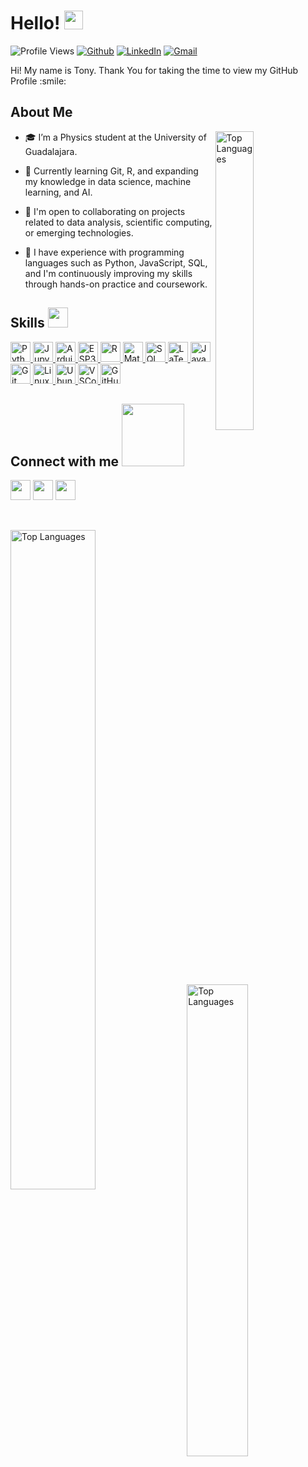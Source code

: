 <h1> Hello! <img src = "https://raw.githubusercontent.com/MartinHeinz/MartinHeinz/master/wave.gif" width = 30px> </h1>
<p align='center'>
</p>


![Profile Views](https://komarev.com/ghpvc/?username=Tonycode-MX&label=Profile%20Views&color=0e75b6&style=flat)
[![Github](https://img.shields.io/github/followers/Tonycode-MX?label=Follow&style=social)](https://github.com/Tonycode-MX)
[![LinkedIn](https://img.shields.io/badge/LinkedIn-blue?style=flat-square&logo=linkedin&logoColor=white)](https://www.linkedin.com/in/tonymartinezanalysis/)
[![Gmail](https://img.shields.io/badge/Gmail-luanrama5@gmail.com-red?style=flat-square&logo=gmail&logoColor=white)](mailto:luanrama5@gmail.com)

<div size='20px'> Hi! My name is Tony. Thank You for taking the time to view my GitHub Profile :smile: 
</div>

<h2> About Me </h2>

<img width="35%" align="right" alt="Top Languages" src="https://github-readme-stats.vercel.app/api?username=Tonycode-MX&show_icons=true&locale=en&count_private=true&hide_rank=true&custom_title=My%20GitHub%20Stats&disable_animations=true&theme=tokyonight" />

- 🎓 I’m a Physics student at the University of Guadalajara.

- 🌱 Currently learning Git, R, and expanding my knowledge in data science, machine learning, and AI.

- 🤝 I'm open to collaborating on projects related to data analysis, scientific computing, or emerging technologies.

- 💼 I have experience with programming languages such as Python, JavaScript, SQL, and I'm continuously improving my skills through hands-on practice and coursework.

<h2> Skills <img src="https://media2.giphy.com/media/QssGEmpkyEOhBCb7e1/giphy.gif" width="32px"> </h2>

<a href="https://github.com/Tonycode-MX?tab=repositories&q=&type=&language=python&sort=">
  <img width="32px" src="https://raw.githubusercontent.com/rahulbanerjee26/githubAboutMeGenerator/main/icons/python.svg" alt="Python">
</a>

<a href="https://github.com/Tonycode-MX">
  <img width="32px" src="https://upload.wikimedia.org/wikipedia/commons/thumb/3/38/Jupyter_logo.svg/1200px-Jupyter_logo.svg.png" alt="Jupyter Notebooks">
</a>

<a href="https://github.com/Tonycode-MX">
  <img width="32px" src="https://github.com/rahulbanerjee26/githubProfileReadmeGenerator/blob/main/icons/arduino.svg" alt="Arduino">
</a>

<a href="https://github.com/Tonycode-MX">
  <img width="32px" src="https://cdn-images-1.medium.com/max/278/1*f5X-ZCG4vlJ7V5W7KPBicg@2x.png" alt="ESP32">
</a>

<a href="https://github.com/Tonycode-MX">
  <img width="32px" src="https://upload.wikimedia.org/wikipedia/commons/thumb/1/1b/R_logo.svg/1280px-R_logo.svg.png" alt="R">
</a>

<a href="https://github.com/Tonycode-MX">
  <img width="32px" src="https://upload.wikimedia.org/wikipedia/commons/thumb/2/21/Matlab_Logo.png/1200px-Matlab_Logo.png" alt="Matlab">
</a>

<a href="https://github.com/Tonycode-MX">
  <img width="32px" src="https://upload.wikimedia.org/wikipedia/commons/8/87/Sql_data_base_with_logo.png" alt="SQL">
</a>

<a href="https://github.com/Tonycode-MX">
  <img width="32px" src="https://www.emv.ovgu.de/emv_media/Layout/Logos/overleaf_og_logo-height-230-width-230.png" alt="LaTeX">
</a>

<a href="https://github.com/Tonycode-MX">
  <img width="32px" src="https://raw.githubusercontent.com/rahulbanerjee26/githubAboutMeGenerator/main/icons/javascript.svg" alt="JavaScript">
</a>

<a href="https://github.com/Tonycode-MX">
  <img width="32px" src="https://raw.githubusercontent.com/rahulbanerjee26/githubAboutMeGenerator/main/icons/git.svg" alt="Git">
</a>

<a href="https://github.com/Tonycode-MX">
  <img width="32px" src="https://raw.githubusercontent.com/rahulbanerjee26/githubAboutMeGenerator/main/icons/linux.svg" alt="Linux">
</a>

<a href="https://github.com/Tonycode-MX">
  <img width="32px" src="https://cdn-icons-png.flaticon.com/512/888/888879.png" alt="Ubuntu">
</a>

<a href="https://github.com/Tonycode-MX">
  <img width="32px" src="https://upload.wikimedia.org/wikipedia/commons/thumb/9/9a/Visual_Studio_Code_1.35_icon.svg/2048px-Visual_Studio_Code_1.35_icon.svg.png" alt="VSCode">
</a>

<a href="https://github.com/Tonycode-MX">
  <img width="32px" src="https://raw.githubusercontent.com/rahulbanerjee26/githubAboutMeGenerator/main/icons/github.svg" alt="GitHub">
</a>



<h2> Connect with me <img src='https://raw.githubusercontent.com/ShahriarShafin/ShahriarShafin/main/Assets/handshake.gif' width="100px"> </h2>
<a href = 'https://www.linkedin.com/in/tonymartinezanalysis/'> <img width = '32px' align= 'center' src="https://raw.githubusercontent.com/rahulbanerjee26/githubAboutMeGenerator/main/icons/linked-in-alt.svg"/></a> 
<a href = 'https://discord.com/users/itonycol'> <img width = '32px' align= 'center' src="https://raw.githubusercontent.com/rahulbanerjee26/githubAboutMeGenerator/main/icons/discord.svg"/></a>
<a href = 'https://www.github.com/Tonycode-MX'> <img width = '32px' align= 'center' src="https://raw.githubusercontent.com/rahulbanerjee26/githubAboutMeGenerator/main/icons/github.svg"/></a>


  
<br>
<br>
  <br>

<img width="52%" align="left" alt="Top Languages" src="https://github-readme-activity-graph.vercel.app/graph?username=Tonycode-MX&theme=tokyo-night" /> <img width="44%" align="right" alt="Top Languages" src="https://github-readme-streak-stats.herokuapp.com/?user=Tonycode-MX&theme=tokyonight" />



<br>


